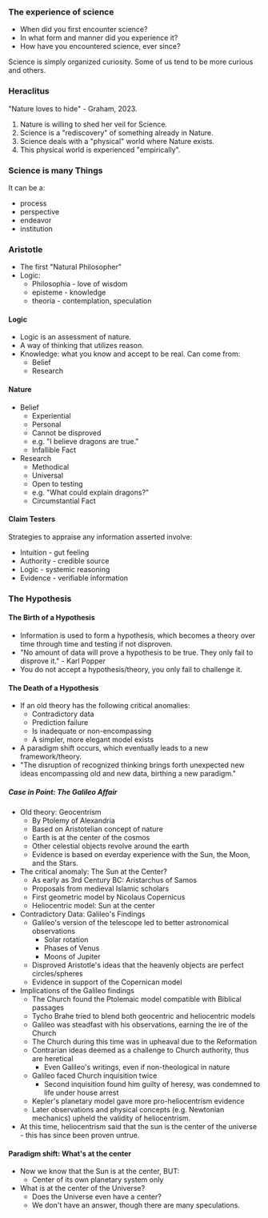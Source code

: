 ### The experience of science
- When did you first encounter science?
- In what form and manner did you experience it?
- How have you encountered science, ever since?

Science is simply organized curiosity. Some of us tend to be more curious and others.

### Heraclitus
"Nature loves to hide" - Graham, 2023.
1. Nature is willing to shed her veil for Science.
2. Science is a "rediscovery" of something already in Nature.
3. Science deals with a "physical" world where Nature exists.
4. This physical world is experienced "empirically".

### Science is many Things
It can be a:
- process
- perspective
- endeavor
- institution

### Aristotle
- The first "Natural Philosopher"
- Logic:
	- Philosophia - love of wisdom
	- episteme - knowledge
	- theoria - contemplation, speculation
#### Logic
- Logic is an assessment of nature.
- A way of thinking that utilizes reason.
- Knowledge: what you know and accept to be real. Can come from:
	- Belief
	- Research
#### Nature
- Belief
	- Experiential
	- Personal
	- Cannot be disproved
	- e.g. "I believe dragons are true."
	- Infallible Fact
- Research
	- Methodical
	- Universal
	- Open to testing
	- e.g. "What could explain dragons?"
	- Circumstantial Fact
#### Claim Testers
Strategies to appraise any information asserted involve:
- Intuition - gut feeling
- Authority - credible source
- Logic - systemic reasoning
- Evidence - verifiable information

### The Hypothesis
#### The Birth of a Hypothesis
- Information is used to form a hypothesis, which becomes a theory over time through time and testing if not disproven.
- "No amount of data will prove a hypothesis to be true. They only fail to disprove it." - Karl Popper
- You do not accept a hypothesis/theory, you only fail to challenge it.
#### The Death of a Hypothesis
- If an old theory has the following critical anomalies:
	- Contradictory data
	- Prediction failure
	- Is inadequate or non-encompassing
	- A simpler, more elegant model exists
- A paradigm shift occurs, which eventually leads to a new framework/theory.
- "The disruption of recognized thinking brings forth unexpected new ideas encompassing old and new data, birthing a new paradigm."
##### Case in Point: The Galileo Affair
- Old theory: Geocentrism
	- By Ptolemy of Alexandria
	- Based on Aristotelian concept of nature
	- Earth is at the center of the cosmos
	- Other celestial objects revolve around the earth
	- Evidence is based on everday experience with the Sun, the Moon, and the Stars.
- The critical anomaly: The Sun at the Center?
	- As early as 3rd Century BC: Aristarchus of Samos
	- Proposals from medieval Islamic scholars
	- First geometric model by Nicolaus Copernicus
	- Heliocentric model: Sun at the center
- Contradictory Data: Galileo's Findings
	- Galileo's version of the telescope led to better astronomical observations
		- Solar rotation
		- Phases of Venus
		- Moons of Jupiter
	- Disproved Aristotle's ideas that the heavenly objects are perfect circles/spheres
	- Evidence in support of the Copernican model
- Implications of the Galileo findings
	- The Church found the Ptolemaic model compatible with Biblical passages
	- Tycho Brahe tried to blend both geocentric and heliocentric models
	- Galileo was steadfast with his observations, earning the ire of the Church
	- The Church during this time was in upheaval due to the Reformation
	- Contrarian ideas deemed as a challenge to Church authority, thus are heretical
		- Even Galileo's writings, even if non-theological in nature
	- Galileo faced Church inquisition twice
		- Second inquisition found him guilty of heresy, was condemned to life under house arrest
	- Kepler's planetary model gave more pro-heliocentrism evidence
	- Later observations and physical concepts (e.g. Newtonian mechanics) upheld the validity of heliocentrism.
- At this time, heliocentrism said that the sun is the center of the universe - this has since been proven untrue.
#### Paradigm shift: What's at the center
- Now we know that the Sun is at the center, BUT:
	- Center of its own planetary system only
- What is at the center of the Universe?
	- Does the Universe even have a center?
	- We don't have an answer, though there are many speculations.